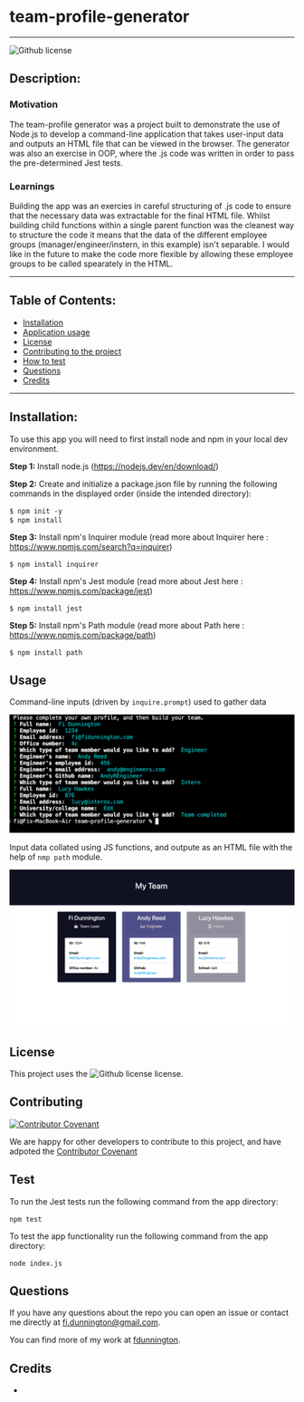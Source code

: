 # team-profile-generator
  ----

  ![Github license](https://img.shields.io/badge/license-MIT-blue.svg)



  ## Description:

  ### Motivation
  The team-profile generator was a project built to demonstrate the use of Node.js to develop a command-line application that takes user-input data and    outputs an HTML file that can be viewed in the browser. The generator was also an exercise in OOP, where the .js code was written in order to pass the pre-determined Jest tests.

  ### Learnings
  Building the app was an exercies in careful structuring of .js code to ensure that the necessary data was extractable for the final HTML file. Whilst building child functions within a single parent function was the cleanest way to structure the code it means that the data of the different employee groups (manager/engineer/instern, in this example) isn't separable. I would like in the future to make the code more flexible by allowing these employee groups to be called spearately in the HTML. 

  ----

  ## Table of Contents:

  * [Installation](#installation)
  * [Application usage](#usage)
  * [License](#license)
  * [Contributing to the project](#contributing)
  * [How to test](#test)
  * [Questions](#questions)
  * [Credits](#credits)

  ----
  

  ## Installation:
  To use this app you will need to first install node and npm in your local dev environment. 

**Step 1:**
Install node.js (https://nodejs.dev/en/download/)

**Step 2:** 
Create and initialize a package.json file by running the following commands in the displayed order (inside the intended directory):

	$ npm init -y
	$ npm install


**Step 3:** 
Install npm's Inquirer module (read more about Inquirer here : https://www.npmjs.com/search?q=inquirer)

	$ npm install inquirer

**Step 4:**
Install npm's Jest module (read more about Jest here : https://www.npmjs.com/package/jest)

	$ npm install jest
  
**Step 5:**
Install npm's Path module (read more about Path here : https://www.npmjs.com/package/path)

	$ npm install path

  ## Usage
  Command-line inputs (driven by `inquire.prompt`) used to gather data
  
  ![deployed app](./assets/images/terminal.png)
  
  
  Input data collated using JS functions, and outpute as an HTML file with the help of `nmp path` module.
  
  ![deployed app](./assets/images/deployed-app.png)


  ## License
  This project uses the ![Github license](https://img.shields.io/badge/license-MIT-blue.svg) license.


  ## Contributing
  [![Contributor Covenant](https://img.shields.io/badge/Contributor%20Covenant-2.1-4baaaa.svg)](code_of_conduct.md)
  
  We are happy for other developers to contribute to this project, and have adpoted the [Contributor Covenant](https://www.contributor-covenant.org/)


  ## Test
  To run the Jest tests run the following command from the app directory:
  ~~~
  npm test
  ~~~
  
  To test the app functionality run the following command from the app directory:
  ~~~
  node index.js
  ~~~

  ## Questions
  If you have any questions about the repo you can open an issue or contact me directly at fi.dunnington@gmail.com.

  You can find more of my work at [fdunnington](https://github.com/fdunnington).


  ## Credits
  - 
